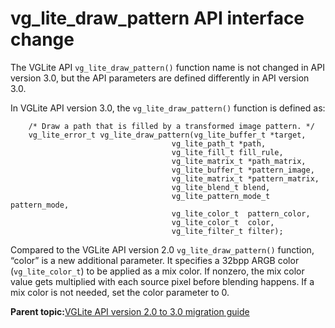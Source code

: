 # vg\_lite\_draw\_pattern API interface change

The VGLite API `vg_lite_draw_pattern()` function name is not changed in API version 3.0, but the API parameters are defined differently in API version 3.0.

In VGLite API version 3.0, the `vg_lite_draw_pattern()` function is defined as:

```
    /* Draw a path that is filled by a transformed image pattern. */
    vg_lite_error_t vg_lite_draw_pattern(vg_lite_buffer_t *target,
                                    vg_lite_path_t *path,
                                    vg_lite_fill_t fill_rule,
                                    vg_lite_matrix_t *path_matrix,
                                    vg_lite_buffer_t *pattern_image,
                                    vg_lite_matrix_t *pattern_matrix,
                                    vg_lite_blend_t blend,
                                    vg_lite_pattern_mode_t pattern_mode,
                                    vg_lite_color_t  pattern_color,
                                    vg_lite_color_t  color,
                                    vg_lite_filter_t filter);

```

Compared to the VGLite API version 2.0 `vg_lite_draw_pattern()` function, “color” is a new additional parameter. It specifies a 32bpp ARGB color \(`vg_lite_color_t`\) to be applied as a mix color. If nonzero, the mix color value gets multiplied with each source pixel before blending happens. If a mix color is not needed, set the color parameter to 0.

**Parent topic:**[VGLite API version 2.0 to 3.0 migration guide](../topics/vglite_api_version_20_to_30_migration_guide.md)

